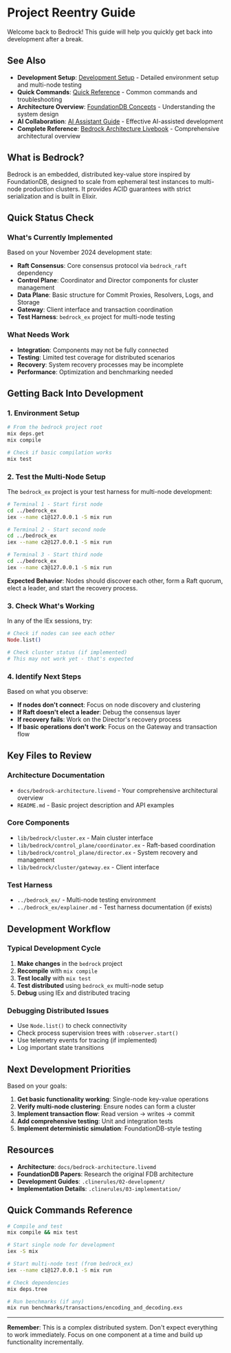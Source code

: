 # Project Reentry Guide

Welcome back to Bedrock! This guide will help you quickly get back into development after a break.

## See Also
- **Development Setup**: [Development Setup](development-setup.md) - Detailed environment setup and multi-node testing
- **Quick Commands**: [Quick Reference](quick-reference.md) - Common commands and troubleshooting
- **Architecture Overview**: [FoundationDB Concepts](../01-architecture/foundationdb-concepts.md) - Understanding the system design
- **AI Collaboration**: [AI Assistant Guide](ai-assistant-guide.md) - Effective AI-assisted development
- **Complete Reference**: [Bedrock Architecture Livebook](../../docs/bedrock-architecture.livemd) - Comprehensive architectural overview

## What is Bedrock?

Bedrock is an embedded, distributed key-value store inspired by FoundationDB, designed to scale from ephemeral test instances to multi-node production clusters. It provides ACID guarantees with strict serialization and is built in Elixir.

## Quick Status Check

### What's Currently Implemented
Based on your November 2024 development state:

- **Raft Consensus**: Core consensus protocol via `bedrock_raft` dependency
- **Control Plane**: Coordinator and Director components for cluster management
- **Data Plane**: Basic structure for Commit Proxies, Resolvers, Logs, and Storage
- **Gateway**: Client interface and transaction coordination
- **Test Harness**: `bedrock_ex` project for multi-node testing

### What Needs Work
- **Integration**: Components may not be fully connected
- **Testing**: Limited test coverage for distributed scenarios
- **Recovery**: System recovery processes may be incomplete
- **Performance**: Optimization and benchmarking needed

## Getting Back Into Development

### 1. Environment Setup

```bash
# From the bedrock project root
mix deps.get
mix compile

# Check if basic compilation works
mix test
```

### 2. Test the Multi-Node Setup

The `bedrock_ex` project is your test harness for multi-node development:

```bash
# Terminal 1 - Start first node
cd ../bedrock_ex
iex --name c1@127.0.0.1 -S mix run

# Terminal 2 - Start second node  
cd ../bedrock_ex
iex --name c2@127.0.0.1 -S mix run

# Terminal 3 - Start third node
cd ../bedrock_ex
iex --name c3@127.0.0.1 -S mix run
```

**Expected Behavior**: Nodes should discover each other, form a Raft quorum, elect a leader, and start the recovery process.

### 3. Check What's Working

In any of the IEx sessions, try:

```elixir
# Check if nodes can see each other
Node.list()

# Check cluster status (if implemented)
# This may not work yet - that's expected
```

### 4. Identify Next Steps

Based on what you observe:

- **If nodes don't connect**: Focus on node discovery and clustering
- **If Raft doesn't elect a leader**: Debug the consensus layer
- **If recovery fails**: Work on the Director's recovery process
- **If basic operations don't work**: Focus on the Gateway and transaction flow

## Key Files to Review

### Architecture Documentation
- `docs/bedrock-architecture.livemd` - Your comprehensive architectural overview
- `README.md` - Basic project description and API examples

### Core Components
- `lib/bedrock/cluster.ex` - Main cluster interface
- `lib/bedrock/control_plane/coordinator.ex` - Raft-based coordination
- `lib/bedrock/control_plane/director.ex` - System recovery and management
- `lib/bedrock/cluster/gateway.ex` - Client interface

### Test Harness
- `../bedrock_ex/` - Multi-node testing environment
- `../bedrock_ex/explainer.md` - Test harness documentation (if exists)

## Development Workflow

### Typical Development Cycle
1. **Make changes** in the `bedrock` project
2. **Recompile** with `mix compile`
3. **Test locally** with `mix test`
4. **Test distributed** using `bedrock_ex` multi-node setup
5. **Debug** using IEx and distributed tracing

### Debugging Distributed Issues
- Use `Node.list()` to check connectivity
- Check process supervision trees with `:observer.start()`
- Use telemetry events for tracing (if implemented)
- Log important state transitions

## Next Development Priorities

Based on your goals:

1. **Get basic functionality working**: Single-node key-value operations
2. **Verify multi-node clustering**: Ensure nodes can form a cluster
3. **Implement transaction flow**: Read version → writes → commit
4. **Add comprehensive testing**: Unit and integration tests
5. **Implement deterministic simulation**: FoundationDB-style testing

## Resources

- **Architecture**: `docs/bedrock-architecture.livemd`
- **FoundationDB Papers**: Research the original FDB architecture
- **Development Guides**: `.clinerules/02-development/`
- **Implementation Details**: `.clinerules/03-implementation/`

## Quick Commands Reference

```bash
# Compile and test
mix compile && mix test

# Start single node for development
iex -S mix

# Start multi-node test (from bedrock_ex)
iex --name c1@127.0.0.1 -S mix run

# Check dependencies
mix deps.tree

# Run benchmarks (if any)
mix run benchmarks/transactions/encoding_and_decoding.exs
```

---

**Remember**: This is a complex distributed system. Don't expect everything to work immediately. Focus on one component at a time and build up functionality incrementally.
